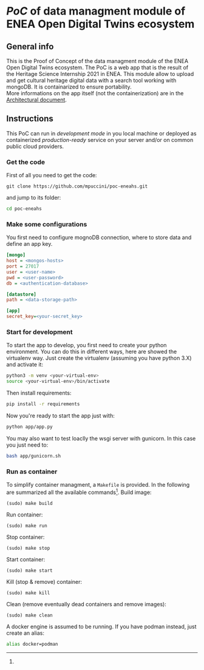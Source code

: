 # *PoC* of data managment module of ENEA Open Digital Twins ecosystem

## General info
This is the Proof of Concept of the data managment module of the ENEA Open Digital Twins ecosystem. The PoC is a web app that is the result of the Heritage Science Internship 2021 in ENEA. This module allow to upload and get cultural heritage digital data with a search tool working with mongoDB. It is containarized to ensure portability.  
More informations on the app itself (not the containerization) are in the [Architectural document](arch-doc.md).

## Instructions
This PoC can run in *development mode* in you local machine or deployed as containerized *production-ready* service on your server and/or on common public cloud providers.

### Get the code
First of all you need to get the code:
```
git clone https://github.com/mpuccini/poc-eneahs.git
```
and jump to its folder:
```bash
cd poc-eneahs
```

### Make some configurations
You first need to configure mognoDB connection, where to store data and define an app key.
```ini
[mongo]
host = <mongos-hosts> 
port = 27017
user = <user-name>
pwd = <user-password>
db = <authentication-database>

[datastore]
path = <data-storage-path>

[app]
secret_key=<your-secret_key>
```

### Start for development
To start the app to develop, you first need to create your python environment. You can do this in different ways, here are showed the virtualenv way. Just create the virtualenv (assuming you have python 3.X) and activate it:
```bash
python3 -m venv <your-virtual-env>
source <your-virtual-env>/bin/activate
```
Then install requirements:
```bash
pip install -r requirements
```
Now you're ready to start the app just with:
```bash
python app/app.py
```
You may also want to test loaclly the wsgi server with gunicorn. In this case you just need to:
```bash
bash app/gunicorn.sh
```

### Run as container
To simplify container managment, a `Makefile` is provided. In the following are summarized all the available commands[^1].
Build image:
```
(sudo) make build
```
Run container:
```
(sudo) make run
```
Stop container:
```
(sudo) make stop
```
Start container:
```
(sudo) make start
```
Kill (stop & remove) container:
```
(sudo) make kill
```
Clean (remove eventually dead containers and remove images):
```
(sudo) make clean
```

[^1]:
A docker engine is assumed to be running. If you have podman instead, just create an alias:
```bash
alias docker=podman
```
